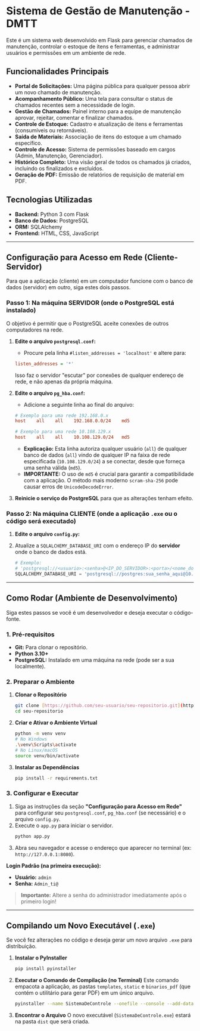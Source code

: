 # Sistema de Gestão de Manutenção - DMTT

Este é um sistema web desenvolvido em Flask para gerenciar chamados de manutenção, controlar o estoque de itens e ferramentas, e administrar usuários e permissões em um ambiente de rede.

## Funcionalidades Principais

* **Portal de Solicitações:** Uma página pública para qualquer pessoa abrir um novo chamado de manutenção.
* **Acompanhamento Público:** Uma tela para consultar o status de chamados recentes sem a necessidade de login.
* **Gestão de Chamados:** Painel interno para a equipe de manutenção aprovar, rejeitar, comentar e finalizar chamados.
* **Controle de Estoque:** Cadastro e atualização de itens e ferramentas (consumíveis ou retornáveis).
* **Saída de Materiais:** Associação de itens do estoque a um chamado específico.
* **Controle de Acesso:** Sistema de permissões baseado em cargos (Admin, Manutenção, Gerenciador).
* **Histórico Completo:** Uma visão geral de todos os chamados já criados, incluindo os finalizados e excluídos.
* **Geração de PDF:** Emissão de relatórios de requisição de material em PDF.

## Tecnologias Utilizadas

* **Backend:** Python 3 com Flask
* **Banco de Dados:** PostgreSQL
* **ORM:** SQLAlchemy
* **Frontend:** HTML, CSS, JavaScript

---

## Configuração para Acesso em Rede (Cliente-Servidor)

Para que a aplicação (cliente) em um computador funcione com o banco de dados (servidor) em outro, siga estes dois passos.

### Passo 1: Na máquina SERVIDOR (onde o PostgreSQL está instalado)

O objetivo é permitir que o PostgreSQL aceite conexões de outros computadores na rede.

1.  **Edite o arquivo `postgresql.conf`:**
    * Procure pela linha `#listen_addresses = 'localhost'` e altere para:
    ```ini
    listen_addresses = '*'
    ```
    Isso faz o servidor "escutar" por conexões de qualquer endereço de rede, e não apenas da própria máquina.

2.  **Edite o arquivo `pg_hba.conf`:**
    * Adicione a seguinte linha ao final do arquivo:
    ```ini
    # Exemplo para uma rede 192.168.0.x
    host    all    all    192.168.0.0/24    md5

    # Exemplo para uma rede 10.108.129.x
    host    all    all    10.108.129.0/24   md5
    ```
    * **Explicação:** Esta linha autoriza qualquer usuário (`all`) de qualquer banco de dados (`all`) vindo de qualquer IP na faixa de rede especificada (`10.108.129.0/24`) a se conectar, desde que forneça uma senha válida (`md5`).
    * **IMPORTANTE:** O uso de `md5` é crucial para garantir a compatibilidade com a aplicação. O método mais moderno `scram-sha-256` pode causar erros de `UnicodeDecodeError`.

3.  **Reinicie o serviço do PostgreSQL** para que as alterações tenham efeito.

### Passo 2: Na máquina CLIENTE (onde a aplicação `.exe` ou o código será executado)

1.  **Edite o arquivo `config.py`:**
2.  Atualize a `SQLALCHEMY_DATABASE_URI` com o endereço IP do **servidor** onde o banco de dados está.

    ```python
    # Exemplo:
    # 'postgresql://<usuario>:<senha>@<IP_DO_SERVIDOR>:<porta>/<nome_do_banco>'
    SQLALCHEMY_DATABASE_URI = 'postgresql://postgres:sua_senha_aqui@10.108.129.85:5432/controle_almox'
    ```

---

## Como Rodar (Ambiente de Desenvolvimento)

Siga estes passos se você é um desenvolvedor e deseja executar o código-fonte.

### 1. Pré-requisitos
* **Git:** Para clonar o repositório.
* **Python 3.10+**
* **PostgreSQL:** Instalado em uma máquina na rede (pode ser a sua localmente).

### 2. Preparar o Ambiente
1.  **Clonar o Repositório**
    ```bash
    git clone [https://github.com/seu-usuario/seu-repositorio.git](https://github.com/seu-usuario/seu-repositorio.git)
    cd seu-repositorio
    ```

2.  **Criar e Ativar o Ambiente Virtual**
    ```bash
    python -m venv venv
    # No Windows
    .\venv\Scripts\activate
    # No Linux/macOS
    source venv/bin/activate
    ```

3.  **Instalar as Dependências**
    ```bash
    pip install -r requirements.txt
    ```

### 3. Configurar e Executar
1.  Siga as instruções da seção **"Configuração para Acesso em Rede"** para configurar seu `postgresql.conf`, `pg_hba.conf` (se necessário) e o arquivo `config.py`.
2.  Execute o `app.py` para iniciar o servidor.
    ```bash
    python app.py
    ```
3.  Abra seu navegador e acesse o endereço que aparecer no terminal (ex: `http://127.0.0.1:8080`).

**Login Padrão (na primeira execução):**
* **Usuário:** `admin`
* **Senha:** `Admin_ti@`

> **Importante:** Altere a senha do administrador imediatamente após o primeiro login!

---

## Compilando um Novo Executável (`.exe`)

Se você fez alterações no código e deseja gerar um novo arquivo `.exe` para distribuição.

1.  **Instalar o PyInstaller**
    ```bash
    pip install pyinstaller
    ```
2.  **Executar o Comando de Compilação (no Terminal)**
    Este comando empacota a aplicação, as pastas `templates`, `static` e `binarios_pdf` (que contém o utilitário para gerar PDF) em um único arquivo.
    ```bash
    pyinstaller --name SistemaDeControle --onefile --console --add-data "templates;templates" --add-data "static;static" --add-data "binarios_pdf;binarios_pdf" app.py
    ```
3.  **Encontrar o Arquivo**
    O novo executável (`SistemaDeControle.exe`) estará na pasta `dist` que será criada.